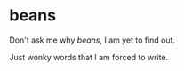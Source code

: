 # beans
Don't ask me why _beans_, I am yet to find out.

Just wonky words that I am forced to write.
